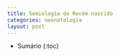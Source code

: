 ```yaml
---
title: Semiologia do Recém-nascido
categories: neonatologia
layout: post
---
```


* Sumário
{:toc}

